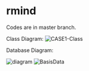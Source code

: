 # rmind
Codes are in master branch.

Class Diagram:
![CASE1-Class](https://user-images.githubusercontent.com/72687883/117364883-acd1ac00-aee8-11eb-8151-6a8bd3fddfb5.png)

Database Diagram:

![diagram](https://user-images.githubusercontent.com/72687883/117361249-fe2b6c80-aee3-11eb-9d4e-65621e6a38b3.jpg)
![BasisData](https://user-images.githubusercontent.com/72687883/117361254-01265d00-aee4-11eb-860a-6b79657d52a1.png)
